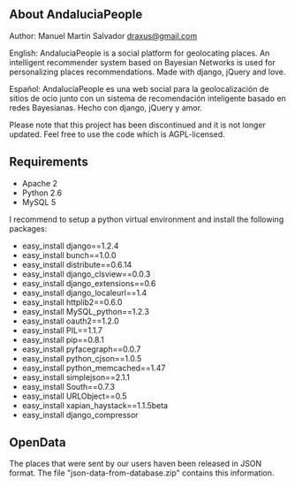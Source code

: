 About AndaluciaPeople
----------------

Author: Manuel Martin Salvador <draxus@gmail.com>

English: AndaluciaPeople is a social platform for geolocating places. An intelligent recommender system based on Bayesian Networks is used for personalizing places recommendations. Made with django, jQuery and love.

Español: AndalucíaPeople es una web social para la geolocalización de sitios de ocio junto con un sistema de recomendación inteligente basado en redes Bayesianas. Hecho con django, jQuery y amor.

Please note that this project has been discontinued and it is not longer updated. Feel free to use the code which is AGPL-licensed.

Requirements
------------
* Apache 2
* Python 2.6
* MySQL 5

I recommend to setup a python virtual environment and install the following packages:
* easy_install django==1.2.4
* easy_install bunch==1.0.0
* easy_install distribute==0.6.14
* easy_install django_clsview==0.0.3
* easy_install django_extensions==0.6
* easy_install django_localeurl==1.4
* easy_install httplib2==0.6.0
* easy_install MySQL_python==1.2.3
* easy_install oauth2==1.2.0
* easy_install PIL==1.1.7
* easy_install pip==0.8.1
* easy_install pyfacegraph==0.0.7
* easy_install python_cjson==1.0.5
* easy_install python_memcached==1.47
* easy_install simplejson==2.1.1
* easy_install South==0.7.3
* easy_install URLObject==0.5
* easy_install xapian_haystack==1.1.5beta
* easy_install django_compressor

OpenData
--------
The places that were sent by our users haven been released in JSON format. The file "json-data-from-database.zip" contains this information.
